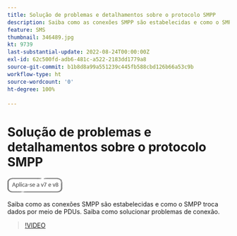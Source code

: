 ```yaml
---
title: Solução de problemas e detalhamentos sobre o protocolo SMPP
description: Saiba como as conexões SMPP são estabelecidas e como o SMPP troca dados por meio de PDUs. Saiba como solucionar problemas de conexão.
feature: SMS
thumbnail: 346489.jpg
kt: 9739
last-substantial-update: 2022-08-24T00:00:00Z
exl-id: 62c500fd-adb6-481c-a522-2183dd1779a8
source-git-commit: b1b8d8a99a551239c445fb588cbd126b66a53c9b
workflow-type: ht
source-wordcount: '0'
ht-degree: 100%

---
```


# Solução de problemas e detalhamentos sobre o protocolo SMPP

![Se aplica a: V7 e V8](../assets/V7-V8-stamp.png)

Saiba como as conexões SMPP são estabelecidas e como o SMPP troca dados por meio de PDUs. Saiba como solucionar problemas de conexão.

>[!VIDEO](https://video.tv.adobe.com/v/346489?quality=12&learn=on)
